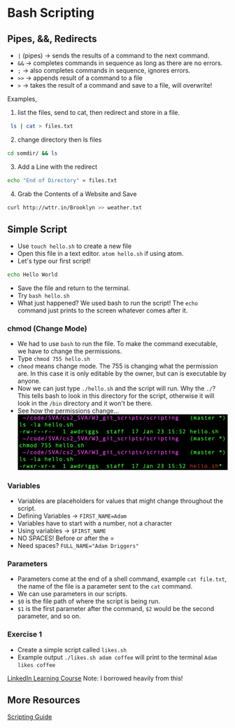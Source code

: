 # Bash Scripting

## Pipes, &&, Redirects
- `|` (pipes) &rarr; sends the results of a command to the next command.
- `&&` &rarr; completes commands in sequence as long as there are no errors.
- `;` &rarr; also completes commands in sequence, ignores errors.
- `>>` &rarr; appends result of a command to a file
- `>` &rarr; takes the result of a command and save to a file, will overwrite!

Examples, 

1) list the files, send to cat, then redirect and store in a file.
```bash
 ls | cat > files.txt
```

2) change directory then ls files
```bash
cd somdir/ && ls
```

3) Add a Line with the redirect 
```bash
echo "End of Directory" » files.txt
```
 
4) Grab the Contents of a Website and Save
```bash
curl http://wttr.in/Brooklyn >> weather.txt
```

## Simple Script 
- Use `touch hello.sh` to create a new file
- Open this file in a text editor. `atom hello.sh` if using atom.
- Let's type our first script!

```bash
echo Hello World
```

- Save the file and return to the terminal.
- Try `bash hello.sh`
- What just happened? We used bash to run the script! The `echo` command just prints to the screen whatever comes after it.

### chmod (Change Mode)
- We had to use `bash` to run the file. To make the command executable, we have to change the permissions.
- Type `chmod 755 hello.sh` 
- `chmod` means change mode. The 755 is changing what the permission are. In this case it is only editable by the owner, but can is executable by anyone.
- Now we can just type `./hello.sh` and the script will run. Why the `./`? This tells bash to look in this directory for the script, otherwise it will look in the `/bin` directory and it won't be there.
- See how the permissions change...
![permissions](chmod.png)

### Variables
- Variables are placeholders for values that might change throughout the script.
- Defining Variables &rarr; `FIRST_NAME=Adam`
- Variables have to start with a number, not a character 
- Using variables &rarr; `$FIRST_NAME` 
- NO SPACES! Before or after the =
- Need spaces? `FULL_NAME="Adam Driggers"` 
  
### Parameters
- Parameters come at the end of a shell command, example `cat file.txt`, the name of the file is a parameter sent to the `cat` command.
- We can use parameters in our scripts. 
- `$0` is the file path of where the script is being run.
- `$1` is the first parameter after the command, `$2` would be the second parameter, and so on.

### Exercise 1
- Create a simple script called `likes.sh`
- Example output `./likes.sh adam coffee` will print to the terminal `Adam likes coffee`

[LinkedIn Learning Course](https://www.linkedin.com/learning/learning-linux-shell-scripting-2018/passing-parameters?autoAdvance=true&autoSkip=true&autoplay=true&resume=false&u=56746073) Note: I borrowed heavily from this!

## More Resources
[Scripting Guide](https://tldp.org/HOWTO/Bash-Prog-Intro-HOWTO.html#toc4)
